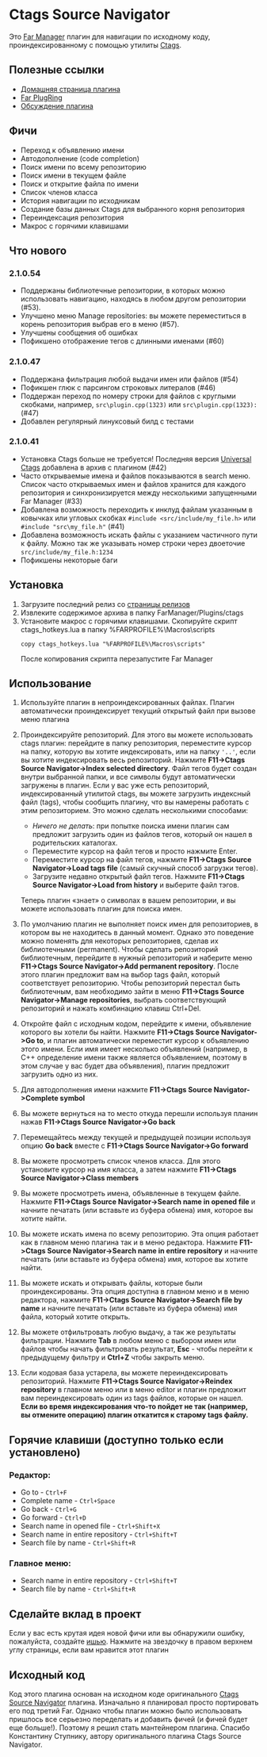 ﻿# Ctags Source Navigator
Это [Far Manager](https://www.farmanager.com/) плагин для навигации по исходному коду, проиндексированному с помощью утилиты [Ctags](https://en.wikipedia.org/wiki/Ctags).
## Полезные ссылки
+ [Домашняя страница плагина](https://github.com/EugeneManushkin/CtagsSourceNavigator)
+ [Far PlugRing](https://plugring.farmanager.com/plugin.php?pid=478)
+ [Обсуждение плагина](https://forum.farmanager.com/viewtopic.php?f=5&t=6394)
## Фичи
+ Переход к объявлению имени
+ Автодополнение (code completion)
+ Поиск имени по всему репозиторию
+ Поиск имени в текущем файле
+ Поиск и открытие файла по имени
+ Список членов класса
+ История навигации по исходникам
+ Создание базы данных Ctags для выбранного корня репозитория
+ Переиндексация репозитория
+ Макрос с горячими клавишами
## Что нового
### 2.1.0.54
+ Поддержаны библиотечные репозитории, в которых можно использовать навигацию, находясь в любом другом репозитории (#53).
+ Улучшено меню Manage repositories: вы можете переместиться в корень репозитория выбрав его в меню (#57).
+ Улучшены сообщения об ошибках
+ Пофикшено отображение тегов с длинными именами (#60)
### 2.1.0.47
+ Поддержана фильтрация любой выдачи имен или файлов (#54)
+ Пофикшен глюк с парсингом строковых литералов (#46)
+ Поддержан переход по номеру строки для файлов с круглыми скобками, например, ```src\plugin.cpp(1323)``` или ```src\plugin.cpp(1323):``` (#47)
+ Добавлен регулярный линуксовый билд с тестами
### 2.1.0.41
+ Уcтановка Ctags больше не требуется! Последняя версия [Universal Ctags](https://ctags.io/) добавлена в архив с плагином (#42)
+ Часто открываемые имена и файлов показываются в search меню. Список часто открываемых имен и файлов хранится для каждого репозитория и синхронизируется между несколькими запущенными Far Manager (#33)
+ Добавлена возможность переходить к инклуд файлам указанным в ковычках или угловых скобках ```#include <src/include/my_file.h>``` или ```#include "src\my_file.h"``` (#41)
+ Добавлена возможность искать файлы с указанием частичного пути к файлу. Можно так же указывать номер строки через двоеточие ```src/include/my_file.h:1234```
+ Пофикшены некоторые баги
## Установка
1. Загрузите последний релиз со [страницы релизов](https://github.com/EugeneManushkin/CtagsSourceNavigator/releases)
2. Извлеките содержимое архива в папку FarManager/Plugins/ctags
3. Установите макрос с горячими клавишами. Скопируйте скрипт ctags_hotkeys.lua в папку %FARPROFILE%\Macros\scripts
   ```
   copy ctags_hotkeys.lua "%FARPROFILE%\Macros\scripts"
   ```
   После копирования скрипта перезапустите Far Manager
## Использование
1. Используйте плагин в непроиндексированных файлах. Плагин автоматически проиндексирует текущий открытый файл при вызове меню плагина
2. Проиндексируйте репозиторий. Для этого вы можете использовать ctags плагин: перейдите в папку репозитория, переместите курсор на папку, которую вы хотите индексировать,
   или на папку ```'..'```, если вы хотите индексировать весь репозиторий. Нажмите **F11->Ctags Source Navigator->Index selected directory**. Файл тегов будет создан внутри
   выбранной папки, и все символы будут автоматически загружены в плагин. Если у вас уже есть репозиторий, индексированный утилитой ctags, вы можете загрузить индексный файл (tags),
   чтобы сообщить плагину, что вы намерены работать с этим репозиторием. Это можно сделать несколькими способами:
    * *Ничего не делать*: при попытке поиска имени плагин сам предложит загрузить один из файлов тегов, который он нашел в родительских каталогах.
    * Переместите курсор на файл тегов и просто нажмите Enter.
    * Переместите курсор на файл тегов, нажмите **F11->Ctags Source Navigator->Load tags file** (самый скучный способ загрузки тегов).
    * Загрузите недавно открытый файл тегов. Нажмите **F11->Ctags Source Navigator->Load from history** и выберите файл тэгов.

    Теперь плагин «знает» о символах в вашем репозитории, и вы можете использовать плагин для поиска имен.
3. По умолчанию плагин не выполняет поиск имен для репозиториев, в котором вы не находитесь в данный момент. Однако это поведение можно поменять для некоторых репозиториев, сделав их библиотечными (permanent).
   Чтобы сделать репозиторий библиотечным, перейдите в нужный репозиторий и наберите меню **F11->Ctags Source Navigator->Add permanent repository**. После этого плагин предложит вам на выбор tags файл, который соответствует репозиторию.
   Чтобы репозиторий перестал быть библиотечным, вам необходимо зайти в меню **F11->Ctags Source Navigator->Manage repositories**, выбрать соответствующий репозиторий и нажать комбинацию клавиш Ctrl+Del.
4. Откройте файл с исходным кодом, перейдите к имени, объявление которого вы хотели бы найти. Нажмите **F11->Ctags Source Navigator->Go to**, и плагин автоматически переместит курсор к
   объявлению этого имени. Если имя имеет несколько объявлений (например, в C++ определение имени также является объявлением, поэтому в этом случае у вас будет два объявления), плагин
   предложит загрузить одно из них.
5. Для автодополнения имени нажмите **F11->Ctags Source Navigator->Complete symbol**
6. Вы можете вернуться на то место откуда перешли используя планин нажав **F11->Ctags Source Navigator->Go back**
7. Перемещайтесь между текущей и предыдущей позиции используя опцию **Go back** вместе с **F11->Ctags Source Navigator->Go forward**
8. Вы можете просмотреть список членов класса. Для этого установите курсор на имя класса, а затем нажмите **F11->Ctags Source Navigator->Class members**
9. Вы можете просмотреть имена, объявленные в текущем файле. Нажмите **F11->Ctags Source Navigator->Search name in opened file** и начните печатать (или вставьте из буфера обмена) имя, которое вы хотите найти.
10. Вы можете искать имена по всему репозиторию. Эта опция работает как в главном меню плагина так и в меню редактора. Нажмите **F11->Ctags Source Navigator->Search name in entire repository** и начните печатать (или вставьте из буфера обмена) имя, которое вы хотите найти.
11. Вы можете искать и открывать файлы, которые были проиндексированы. Эта опция доступна в главном меню и в меню редактора, нажмите **F11->Ctags Source Navigator->Search file by name** и начните печатать (или вставьте из буфера обмена) имя файла, который хотите открыть.
12. Вы можете отфильтровать любую выдачу, а так же результаты фильтрации. Нажмите **Tab** в любом меню с выбором имен или файлов чтобы начать фильтровать результат, **Esc** - чтобы перейти к предыдущему фильтру и **Ctrl+Z** чтобы закрыть меню.
13. Если кодовая база устарела, вы можете переиндексировать репозиторий. Нажмите **F11->Ctags Source Navigator->Reindex repository** в главном меню или в меню editor и плагин предложит вам переиндексировать один из tags файлов, которые он нашел. **Если во время индексирования что-то пойдет не так (например, вы отмените операцию) плагин откатится к старому tags файлу.**
## Горячие клавиши (доступно только если установлено)
### Редактор:
+ Go to - ```Ctrl+F```
+ Complete name - ```Ctrl+Space```
+ Go back - ```Ctrl+G```
+ Go forward - ```Ctrl+D```
+ Search name in opened file - ```Ctrl+Shift+X```
+ Search name in entire repository - ```Ctrl+Shift+T```
+ Search file by name - ```Ctrl+Shift+R```
### Главное меню:
+ Search name in entire repository - ```Ctrl+Shift+T```
+ Search file by name - ```Ctrl+Shift+R```
## Сделайте вклад в проект
Если у вас есть крутая идея новой фичи или вы обнаружили ошибку, пожалуйста, создайте [ишью](https://github.com/EugeneManushkin/CtagsSourceNavigator/issues/new). Нажмите на звездочку в правом верхнем углу страницы, если вам нравится этот плагин
## Исходный код
Код этого плагина основан на исходном коде оригинального [Ctags Source Navigator](https://github.com/trexinc/evil-programmers/tree/master/ctags) плагина. Изначально я планировал просто портировать его под третий Far. Однако чтобы плагин можно было использовать пришлось все серьезно переделать и добавить фичей (и фичей будет еще больше!). Поэтому я решил стать мантейнером плагина. Спасибо Константину Ступнику, автору оригинального плагина Ctags Source Navigator.

